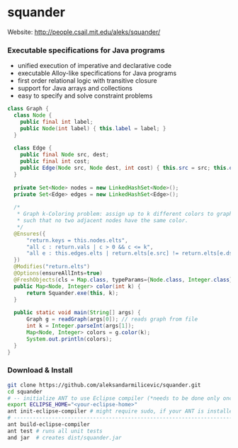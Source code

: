 squander
========

Website: http://people.csail.mit.edu/aleks/squander/

### Executable specifications for Java programs

  * unified execution of imperative and declarative code
  * executable Alloy-like specifications for Java programs
  * first order relational logic with transitive closure
  * support for Java arrays and collections
  * easy to specify and solve constraint problems
  
```java
class Graph {
  class Node {
    public final int label;
    public Node(int label) { this.label = label; }
  }
  
  class Edge {
    public final Node src, dest;
    public final int cost;
    public Edge(Node src, Node dest, int cost) { this.src = src; this.dest = dest; this.cost = cost; } 
  }
  
  private Set<Node> nodes = new LinkedHashSet<Node>();
  private Set<Edge> edges = new LinkedHashSet<Edge>();
  
  /*
   * Graph k-Coloring problem: assign up to k different colors to graph nodes
   * such that no two adjacent nodes have the same color.
   */
  @Ensures({
      "return.keys = this.nodes.elts", 
      "all c : return.vals | c > 0 && c <= k",
      "all e : this.edges.elts | return.elts[e.src] != return.elts[e.dst]"
  })
  @Modifies("return.elts")
  @Options(ensureAllInts=true)
  @FreshObjects(cls = Map.class, typeParams={Node.class, Integer.class}, num = 1)
  public Map<Node, Integer> color(int k) {
      return Squander.exe(this, k);
  }
    
  public static void main(String[] args) {
      Graph g = readGraph(args[0]); // reads graph from file
      int k = Integer.parseInt(args[1]);
      Map<Node, Integer> colors = g.color(k);
      System.out.println(colors);
  }  
}
```  

### Download & Install
```bash
git clone https://github.com/aleksandarmilicevic/squander.git
cd squander
# -- initialize ANT to use Eclipse compiler (*needs to be done only once*) --
export ECLIPSE_HOME="<your-eclipse-home>"
ant init-eclipse-compiler # might require sudo, if your ANT is installed e.g., in /usr/share
# ---------------------------------------------------------------------------
ant build-eclipse-compiler
ant test # runs all unit tests
and jar  # creates dist/squander.jar
```
